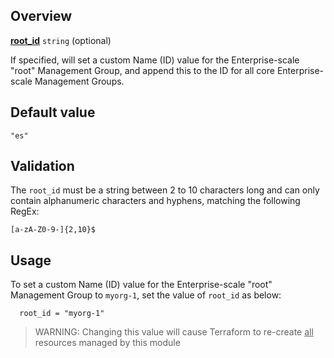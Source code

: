 ## Overview

[**root_id**][this_page] `string` (optional)

If specified, will set a custom Name (ID) value for the Enterprise-scale "root" Management Group, and append this to the ID for all core Enterprise-scale Management Groups.

## Default value

`"es"`

## Validation

The `root_id` must be a string between 2 to 10 characters long and can only contain alphanumeric characters and hyphens, matching the following RegEx:

`[a-zA-Z0-9-]{2,10}$`

## Usage

To set a custom Name (ID) value for the Enterprise-scale "root" Management Group to `myorg-1`, set the value of `root_id` as below:

```hcl
  root_id = "myorg-1"
```

> WARNING: Changing this value will cause Terraform to re-create <u>all</u> resources managed by this module

[//]: # "************************"
[//]: # "INSERT LINK LABELS BELOW"
[//]: # "************************"
[this_page]: # "Link for the current page."
